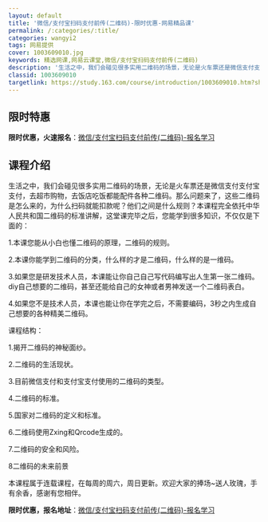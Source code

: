 ```yaml
---
layout: default
title: '微信/支付宝扫码支付前传(二维码)-限时优惠-网易精品课'
permalink: /:categories/:title/
categories: wangyi2
tags: 网易提供
cover: 1003609010.jpg
keywords: 精选网课,网易云课堂,微信/支付宝扫码支付前传(二维码)
description: '生活之中，我们会碰见很多实用二维码的场景，无论是火车票还是微信支付支付宝支付，去超市购物，去饭店吃饭都能配件各种二维码。'
classid: 1003609010
targetlink: https://study.163.com/course/introduction/1003609010.htm?share=1&shareId=1025206652&utm_campaign=share&utm_medium=iphoneShare&utm_source=&utm_u=1025206652
---
```


## 限时特惠

**限时优惠，火速报名**：[微信/支付宝扫码支付前传(二维码)-报名学习](https://study.163.com/course/introduction/1003609010.htm?share=1&shareId=1025206652&utm_campaign=share&utm_medium=iphoneShare&utm_source=&utm_u=1025206652)

## 课程介绍

生活之中，我们会碰见很多实用二维码的场景，无论是火车票还是微信支付支付宝支付，去超市购物，去饭店吃饭都能配件各种二维码。那么问题来了，这些二维码是怎么来的，为什么扫码就能扣款呢？他们之间是什么规则？本课程完全依托中华人民共和国二维码的标准讲解，这堂课完毕之后，您能学到很多知识，不仅仅是下面的：

1.本课您能从小白也懂二维码的原理，二维码的规则。

2.本课你能学到二维码的分类，什么样的才是二维码，什么样的是一维码。

3.如果您是研发技术人员，本课能让你自己自己写代码编写出人生第一张二维码。diy自己想要的二维码，甚至还能给自己的女神或者男神发送一个二维码表白。

4.如果您不是技术人员，本课也能让你在学完之后，不需要编码，3秒之内生成自己想要的各种精美二维码。

课程结构：

1.揭开二维码的神秘面纱。

2.二维码的生活现状。

3.目前微信支付和支付宝支付使用的二维码的类型。

4.二维码的标准。

5.国家对二维码的定义和标准。

6.二维码使用Zxing和Qrcode生成的。

7.二维码的安全和风险。

8二维码的未来前景

本课程属于连载课程，在每周的周六，周日更新。欢迎大家的捧场~送人玫瑰，手有余香，感谢有您相伴。

**限时优惠，报名地址**：[微信/支付宝扫码支付前传(二维码)-报名学习](https://study.163.com/course/introduction/1003609010.htm?share=1&shareId=1025206652&utm_campaign=share&utm_medium=iphoneShare&utm_source=&utm_u=1025206652)

